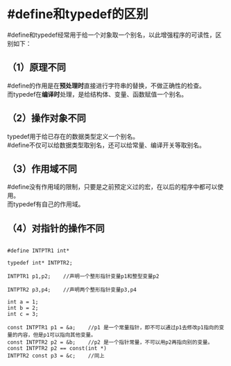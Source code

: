 # #define和typedef的区别

#define和typedef经常用于给一个对象取一个别名，以此增强程序的可读性，区别如下：

## （1）原理不同

#define的作用是在**预处理时**直接进行字符串的替换，不做正确性的检查。<br>
而typedef在**编译时**处理，是给结构体、变量、函数赋值一个别名。

## （2）操作对象不同

typedef用于给已存在的数据类型定义一个别名。<br>
#define不仅可以给数据类型取别名，还可以给常量、编译开关等取别名。

## （3）作用域不同

#define没有作用域的限制，只要是之前预定义过的宏，在以后的程序中都可以使用。<br>
而typedef有自己的作用域。

## （4）对指针的操作不同

~~~

#define INTPTR1 int*

typedef int* INTPTR2; 

INTPTR1 p1,p2;    //声明一个整形指针变量p1和整型变量p2  
 
INTPTR2 p3,p4;    //声明两个整形指针变量p3,p4

int a = 1;
int b = 2;
int c = 3;

const INTPTR1 p1 = &a;    //p1 是一个常量指针，即不可以通过p1去修改p1指向的变量的内容，但是p1可以指向其他变量。
const INTPTR2 p2 = &b;    //p2 是一个指针常量，不可以用p2再指向别的变量。  const INTPTR2 p2 == const(int *)
INTPTR2 const p3 = &c;    //同上

~~~
